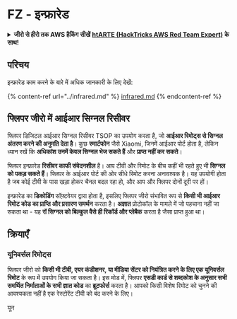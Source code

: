 # FZ - इन्फ्रारेड

<details>

<summary><strong>जीरो से हीरो तक AWS हैकिंग सीखें</strong> <a href="https://training.hacktricks.xyz/courses/arte"><strong>htARTE (HackTricks AWS Red Team Expert)</strong></a><strong> के साथ!</strong></summary>

* क्या आप **साइबर सुरक्षा कंपनी** में काम करते हैं? क्या आप अपनी **कंपनी को हैकट्रिक्स में विज्ञापित** देखना चाहते हैं? या क्या आपको **PEASS के नवीनतम संस्करण या HackTricks को PDF में डाउनलोड** करने का एक्सेस चाहिए? [**सब्सक्रिप्शन प्लान्स**](https://github.com/sponsors/carlospolop) की जाँच करें!
* [**द पीएस फैमिली**](https://opensea.io/collection/the-peass-family) की खोज करें, हमारा विशेष [**एनएफटी**](https://opensea.io/collection/the-peass-family) संग्रह।
* [**आधिकारिक PEASS और HackTricks स्वैग**](https://peass.creator-spring.com) प्राप्त करें।
* **शामिल हों** [**💬**](https://emojipedia.org/speech-balloon/) [**डिस्कॉर्ड ग्रुप**](https://discord.gg/hRep4RUj7f) या [**टेलीग्राम ग्रुप**](https://t.me/peass) या **मुझे** **ट्विटर** 🐦[**@carlospolopm**](https://twitter.com/hacktricks_live)** पर** **फॉलो** करें।
* **हैकिंग ट्रिक्स साझा करें, PRs सबमिट करके** [**हैकट्रिक्स रेपो**](https://github.com/carlospolop/hacktricks) **और** [**हैकट्रिक्स-क्लाउड रेपो**](https://github.com/carlospolop/hacktricks-cloud)।

</details>

## परिचय <a href="#ir-signal-receiver-in-flipper-zero" id="ir-signal-receiver-in-flipper-zero"></a>

इन्फ्रारेड काम करने के बारे में अधिक जानकारी के लिए देखें:

{% content-ref url="../infrared.md" %}
[infrared.md](../infrared.md)
{% endcontent-ref %}

## फ्लिपर जीरो में आईआर सिग्नल रिसीवर <a href="#ir-signal-receiver-in-flipper-zero" id="ir-signal-receiver-in-flipper-zero"></a>

फ्लिपर डिजिटल आईआर सिग्नल रिसीवर TSOP का उपयोग करता है, जो **आईआर रिमोट्स से सिग्नल अंतरण करने की अनुमति देता है**। कुछ **स्मार्टफोन** जैसे Xiaomi, जिनमें आईआर पोर्ट होता है, लेकिन ध्यान रखें कि **अधिकांश उनमें केवल सिग्नल भेज सकते हैं** और **प्राप्त नहीं कर सकते**।

फ्लिपर इन्फ्रारेड **रिसीवर काफी संवेदनशील** है। आप टीवी और रिमोट के बीच कहीं भी रहते हुए भी **सिग्नल को पकड़ सकते हैं**। फ्लिपर के आईआर पोर्ट की ओर सीधे रिमोट करना अनावश्यक है। यह उपयोगी होता है जब कोई टीवी के पास खड़ा होकर चैनल बदल रहा हो, और आप और फ्लिपर दोनों दूरी पर हों।

इन्फ्रारेड का **डिकोडिंग** सॉफ़्टवेयर द्वारा होता है, इसलिए फ्लिपर जीरो संभावित रूप से **किसी भी आईआर रिमोट कोड का प्राप्ति और प्रसारण समर्थन** करता है। **अज्ञात** प्रोटोकॉल के मामले में जो पहचाना नहीं जा सकता था - यह **रॉ सिग्नल को बिल्कुल वैसे ही रिकॉर्ड और प्लेबैक** करता है जैसा प्राप्त हुआ था।

## क्रियाएँ

### यूनिवर्सल रिमोट्स

फ्लिपर जीरो को **किसी भी टीवी, एयर कंडीशनर, या मीडिया सेंटर को नियंत्रित करने के लिए एक यूनिवर्सल रिमोट** के रूप में उपयोग किया जा सकता है। इस मोड में, फ्लिपर **एसडी कार्ड से शब्दकोश के अनुसार सभी समर्थित निर्माताओं के सभी ज्ञात कोड** का **ब्रूटफोर्स** करता है। आपको किसी विशेष रिमोट को चुनने की आवश्यकता नहीं है एक रेस्टोरेंट टीवी को बंद करने के लिए।

यून
